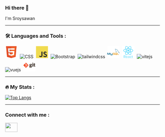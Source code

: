 ### Hi there 👋

I'm Sroysawan

---

### :hammer_and_wrench: Languages and Tools :
<div>
  <img src="https://github.com/devicons/devicon/blob/master/icons/html5/html5-original.svg" title="HTML5" alt="HTML" width="40" height="40"/>&nbsp;
  <img src="https://cdn.jsdelivr.net/gh/devicons/devicon/icons/css3/css3-original.svg" title="CSS3" alt="CSS" width="40" height="40"/>&nbsp;
  <img src="https://github.com/devicons/devicon/blob/master/icons/javascript/javascript-original.svg" title="JavaScript" alt="JavaScript" width="40" height="40"/>&nbsp;
<!--   <img src="https://github.com/devicons/devicon/blob/master/icons/php/php-original.svg" title="php" alt="php" width="40" height="40"/>&nbsp; -->
<img src="https://cdn.jsdelivr.net/gh/devicons/devicon/icons/bootstrap/bootstrap-original.svg" title="Bootstrap" alt="Bootstrap" width="40" height="40"/>&nbsp;  
<img src="https://cdn.jsdelivr.net/gh/devicons/devicon/icons/tailwindcss/tailwindcss-original.svg" title="tailwindcss" alt="tailwindcss" width="40" height="40"/>&nbsp;  
 <img src="https://raw.githubusercontent.com/devicons/devicon/master/icons/mysql/mysql-original-wordmark.svg" width="40" height="40"/>&nbsp;
   <img src="https://github.com/devicons/devicon/blob/master/icons/react/react-original-wordmark.svg" title="React" alt="React" width="40" height="40"/>&nbsp;
   <img src="https://github.com/devicons/devicon/icons/vitejs/vitejs-original.svg" title="vitejs" alt="vitejs" width="40" height="40"/>&nbsp;
   <img src="https://github.com/devicons/devicon/icons/vuejs/vuejs-original-wordmark.svg" title="vuejs" alt="vuejs" width="40" height="40"/>&nbsp;
<!--   <img src="https://cdn.jsdelivr.net/gh/devicons/devicon/icons/laravel/laravel-plain-wordmark.svg" title="Laravel" alt="Laravel" width="40" height="40"/>&nbsp; -->
<img src="https://github.com/devicons/devicon/blob/master/icons/git/git-original-wordmark.svg" title="Git" **alt="Git" width="40" height="40"/>
</div>

---

### :fire: My Stats :
[![Top Langs](https://github-readme-stats.vercel.app/api/top-langs/?username=sroysawan&layout=compact&theme=vision-friendly-dark)](https://github.com/anuraghazra/github-readme-stats)


---
### Connect with me :
<p align="left">
<a href="https://linkedin.com/in/sroysawan-kladcheydee-8058a9287" target="blank"><img align="center" src="https://raw.githubusercontent.com/rahuldkjain/github-profile-readme-generator/master/src/images/icons/Social/linked-in-alt.svg"  height="30" width="40" /></a>
</p>


